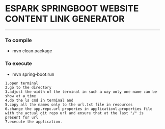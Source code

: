 # ESPARK SPRINGBOOT WEBSITE CONTENT LINK GENERATOR 
---

### To compile 
* mvn clean package 


### To execute 
* mvn spring-boot:run 


```
1.open terminal 
2.go to the directory 
3.adjust the width of the terminal in such a way only one name can be show at a time  
4.do the ls cmd in terminal and
5.copy all the names only to the url.txt file in resources 
6.change the app.repo.url properies in applicationl.properties file with the actual git repo url and ensure that at the last "/" is present for url 
7.execute the application.
```